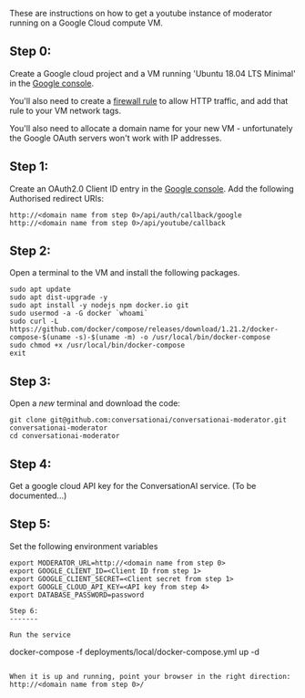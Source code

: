 These are instructions on how to get a youtube instance of moderator running on a Google Cloud compute VM.

Step 0:
-------

Create a Google cloud project and a VM running 'Ubuntu 18.04 LTS Minimal' in the [Google console](https://console.cloud.google.com/compute/instances).

You'll also need to create a [firewall rule](https://console.cloud.google.com/networking/firewalls/list) to allow
HTTP traffic, and add that rule to your VM network tags.

You'll also need to allocate a domain name for your new VM  - unfortunately the Google OAuth servers won't work with IP addresses.

Step 1:
-------

Create an OAuth2.0 Client ID  entry in the [Google console](https://console.developers.google.com/apis/credentials).
Add the following Authorised redirect URIs:

```
http://<domain name from step 0>/api/auth/callback/google
http://<domain name from step 0>/api/youtube/callback
```

Step 2:
-------

Open a terminal to the VM and install the following packages.
  
```
sudo apt update
sudo apt dist-upgrade -y
sudo apt install -y nodejs npm docker.io git
sudo usermod -a -G docker `whoami`
sudo curl -L https://github.com/docker/compose/releases/download/1.21.2/docker-compose-$(uname -s)-$(uname -m) -o /usr/local/bin/docker-compose
sudo chmod +x /usr/local/bin/docker-compose
exit
```

Step 3:
-------

Open a *new* terminal and download the code:

```
git clone git@github.com:conversationai/conversationai-moderator.git conversationai-moderator
cd conversationai-moderator
```

Step 4:
-------

Get a google cloud API key for the ConversationAI service.  (To be documented...)

Step 5:
-------

Set the following environment variables
```
export MODERATOR_URL=http://<domain name from step 0>
export GOOGLE_CLIENT_ID=<Client ID from step 1>
export GOOGLE_CLIENT_SECRET=<Client secret from step 1>
export GOOGLE_CLOUD_API_KEY=<API key from step 4>
export DATABASE_PASSWORD=password

Step 6:
-------

Run the service

```
docker-compose -f deployments/local/docker-compose.yml up -d
```

When it is up and running, point your browser in the right direction:
http://<domain name from step 0>/
